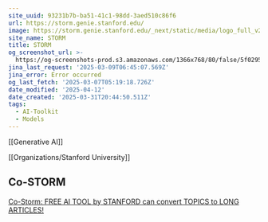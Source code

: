 ```yaml
---
site_uuid: 93231b7b-ba51-41c1-98dd-3aed510c86f6
url: https://storm.genie.stanford.edu/
image: https://storm.genie.stanford.edu/_next/static/media/logo_full_v2.9bfb3ec4.svg
site_name: STORM
title: STORM
og_screenshot_url: >-
  https://og-screenshots-prod.s3.amazonaws.com/1366x768/80/false/5f02951191a580f0e712cbb094facba1b5e089007dadac79e6887b575579da81.jpeg
jina_last_request: '2025-03-09T06:45:07.569Z'
jina_error: Error occurred
og_last_fetch: '2025-03-07T05:19:18.726Z'
date_modified: '2025-04-12'
date_created: '2025-03-31T20:44:50.511Z'
tags:
  - AI-Toolkit
  - Models
---
```






















[[Generative AI]]

[[Organizations/Stanford University]]

## Co-STORM

[Co-Storm: FREE AI TOOL by STANFORD can convert TOPICS to LONG ARTICLES!](https://youtu.be/weZQk-Ey1JM?si=0DgSqc9_CvP3yXk8)



